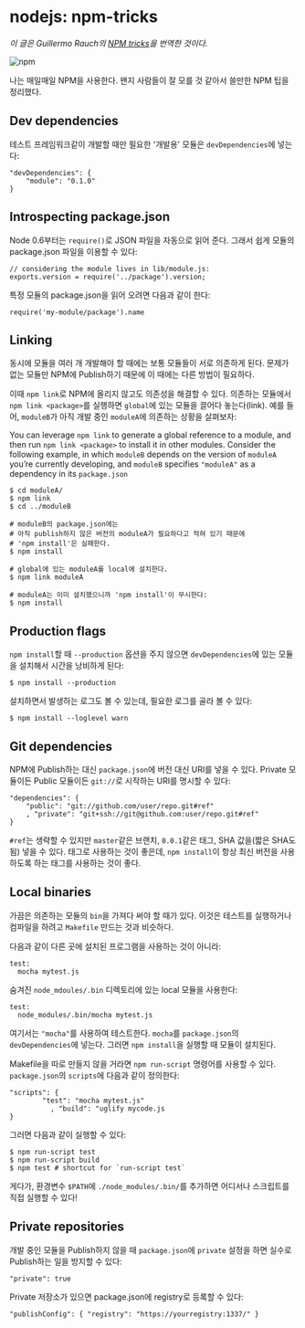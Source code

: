 # nodejs: npm-tricks

*이 글은 Guillermo Rauch의 [NPM tricks](http://www.devthought.com/2012/02/17/npm-tricks/)을 번역한 것이다.*

![npm](/articles/2012/npm/npm.png)

나는 매일매일 NPM을 사용한다. 왠지 사람들이 잘 모를 것 같아서 쓸만한 NPM 팁을 정리했다.

## Dev dependencies

테스트 프레임워크같이 개발할 때만 필요한 '개발용' 모듈은 `devDependencies`에 넣는다:

    "devDependencies": {
        "module": "0.1.0"
    }

## Introspecting package.json

Node 0.6부터는 `require()`로 JSON 파일을 자동으로 읽어 준다. 그래서 쉽게 모듈의 package.json 파일을 이용할 수 있다:

    // considering the module lives in lib/module.js:
    exports.version = require('../package').version;

특정 모듈의 package.json을 읽어 오려면 다음과 같이 한다:

    require('my-module/package').name

## Linking

동시에 모듈을 여러 개 개발해야 할 때에는 보통 모듈들이 서로 의존하게 된다. 문제가 없는 모듈만 NPM에 Publish하기 때문에 이 때에는 다른 방법이 필요하다.

이때 `npm link`로 NPM에 올리지 않고도 의존성을 해결할 수 있다. 의존하는 모듈에서 `npm link <package>`를 실행하면 `global`에 있는 모듈을 끌어다 놓는다(link). 예를 들어, `moduleB`가 아직 개발 중인 `moduleA`에 의존하는 상황을 살펴보자:

You can leverage `npm link` to generate a global reference to a module, and then run `npm link <package>` to install it in other modules. Consider the following example, in which `moduleB` depends on the version of `moduleA` you’re currently developing, and `moduleB` specifies `"moduleA"` as a dependency in its `package.json`

    $ cd moduleA/
    $ npm link
    $ cd ../moduleB

    # moduleB의 package.json에는
    # 아직 publish하지 않은 버전의 moduleA가 필요하다고 적혀 있기 때문에
    # 'npm install'은 실패한다.
    $ npm install

    # global에 있는 moduleA를 local에 설치한다.
    $ npm link moduleA

    # moduleA는 이미 설치했으니까 'npm install'이 무시한다:
    $ npm install

## Production flags

`npm install`할 때 `--production` 옵션을 주지 않으면 `devDependencies`에 있는 모듈을 설치해서 시간을 낭비하게 된다:

    $ npm install --production

설치하면서 발생하는 로그도 볼 수 있는데, 필요한 로그를 골라 볼 수 있다:

    $ npm install --loglevel warn

## Git dependencies

NPM에 Publish하는 대신 `package.json`에 버전 대신 URI를 넣을 수 있다. Private 모듈이든 Public 모듈이든 `git://`로 시작하는 URI를 명시할 수 있다:

    "dependencies": {
        "public": "git://github.com/user/repo.git#ref"
        , "private": "git+ssh://git@github.com:user/repo.git#ref"
    }

`#ref`는 생략할 수 있지만 `master`같은 브랜치, `0.0.1`같은 태그, SHA 값을(짧은 SHA도 됨) 넣을 수 있다. 태그로 사용하는 것이 좋은데, `npm install`이 항상 최신 버전을 사용하도록 하는 태그를 사용하는 것이 좋다.

## Local binaries

가끔은 의존하는 모듈의 `bin`을 가져다 써야 할 때가 있다. 이것은 테스트를 실행하거나 컴파일을 하려고 `Makefile` 만드는 것과 비슷하다.

다음과 같이 다른 곳에 설치된 프로그램을 사용하는 것이 아니라:

    test:
      mocha mytest.js

숨겨진 `node_mdoules/.bin` 디렉토리에 있는 local 모듈을 사용한다:

    test:
      node_modules/.bin/mocha mytest.js

여기서는 `"mocha"`를 사용하여 테스트한다. `mocha`를 `package.json`의 `devDependencies`에 넣는다. 그러면 `npm install`을 실행할 때 모듈이 설치된다.

Makefile을 따로 만들지 않을 거라면 `npm run-script` 명령어를 사용할 수 있다. `package.json`의 `scripts`에 다음과 같이 정의한다:

    "scripts": {
            "test": "mocha mytest.js"
              , "build": "uglify mycode.js
    }

그러면 다음과 같이 실행할 수 있다:

    $ npm run-script test
    $ npm run-script build
    $ npm test # shortcut for `run-script test`

게다가, 환경변수 `$PATH`에 `./node_modules/.bin/`를 추가하면 어디서나 스크립트를 직접 실행할 수 있다!

## Private repositories

개발 중인 모듈을 Publish하지 않을 때 `package.json`에 `private` 설정을 하면 실수로 Publish하는 일을 방지할 수 있다:

    "private": true

Private 저장소가 있으면 package.json에 registry로 등록할 수 있다:

    "publishConfig": { "registry": "https://yourregistry:1337/" }
